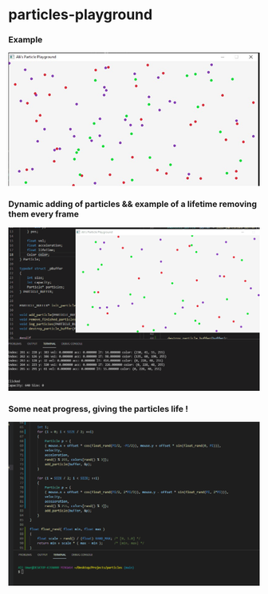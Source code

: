 # particles-playground

### Example
![image description](./assets/draw_particles_on_screen.jpg)

### Dynamic adding of particles && example of a lifetime removing them every frame
![image description](./assets/life_time_animation.gif)

### Some neat progress, giving the particles life ! 
![image description](./assets/cool_progress_gify.gif)